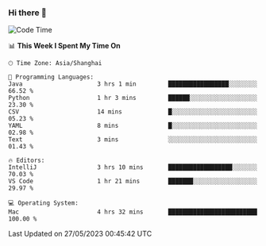 ### Hi there 👋


<!--START_SECTION:waka-->
![Code Time](http://img.shields.io/badge/Code%20Time-1%2C142%20hrs%2038%20mins-blue)

📊 **This Week I Spent My Time On** 

```text
🕑︎ Time Zone: Asia/Shanghai

💬 Programming Languages: 
Java                     3 hrs 1 min         █████████████████░░░░░░░░   66.52 % 
Python                   1 hr 3 mins         ██████░░░░░░░░░░░░░░░░░░░   23.30 % 
CSV                      14 mins             █░░░░░░░░░░░░░░░░░░░░░░░░   05.23 % 
YAML                     8 mins              █░░░░░░░░░░░░░░░░░░░░░░░░   02.98 % 
Text                     3 mins              ░░░░░░░░░░░░░░░░░░░░░░░░░   01.43 % 

🔥 Editors: 
IntelliJ                 3 hrs 10 mins       ██████████████████░░░░░░░   70.03 % 
VS Code                  1 hr 21 mins        ███████░░░░░░░░░░░░░░░░░░   29.97 % 

💻 Operating System: 
Mac                      4 hrs 32 mins       █████████████████████████   100.00 % 
```


 Last Updated on 27/05/2023 00:45:42 UTC
<!--END_SECTION:waka-->

<!--
**SillyPasty/SillyPasty** is a ✨ _special_ ✨ repository because its `README.md` (this file) appears on your GitHub profile.

Here are some ideas to get you started:

- 🔭 I’m currently working on ...
- 🌱 I’m currently learning ...
- 👯 I’m looking to collaborate on ...
- 🤔 I’m looking for help with ...
- 💬 Ask me about ...
- 📫 How to reach me: ...
- 😄 Pronouns: ...
- ⚡ Fun fact: ...
-->


